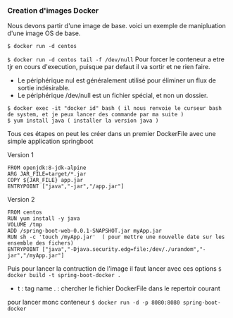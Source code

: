 ### Creation d'images Docker

Nous devons partir d'une image de base. voici un exemple de manipluation d'une image OS de base.

```$ docker run -d centos```

```$ docker run -d centos tail -f /dev/null```
Pour forcer le conteneur a etre tjr en cours d'execution, puisque par defaut il va sortir et ne rien faire.
* Le périphérique nul est généralement utilisé pour éliminer un flux de sortie indésirable.
* Le périphérique /dev/null est un fichier spécial, et non un dossier.

```
$ docker exec -it "docker id" bash ( il nous renvoie le curseur bash de system, et je peux lancer des commande par ma suite )
$ yum install java ( installer la version java )
```

Tous ces étapes on peut les créer dans un premier DockerFile avec une simple application springboot

Version 1
```
FROM openjdk:8-jdk-alpine
ARG JAR_FILE=target/*.jar
COPY ${JAR_FILE} app.jar
ENTRYPOINT ["java","-jar","/app.jar"]
```

Version 2
```
FROM centos
RUN yum install -y java
VOLUME /tmp
ADD /spring-boot-web-0.0.1-SNAPSHOT.jar myApp.jar
RUN sh -c 'touch /myApp.jar'  ( pour mettre une nouvelle date sur les ensemble des fichers)
ENTRYPOINT ["java","-Djava.security.edg=file:/dev/./urandom","-jar","/myApp.jar"]
```

Puis pour lancer la contruction de l'image il faut lancer avec ces options
```$ docker build -t spring-boot-docker .```
- t : tag name
. : chercher le fichier DockerFile dans le repertoir courant


pour lancer monc conteneur 
```$ docker run -d -p 8080:8080 spring-boot-docker```
